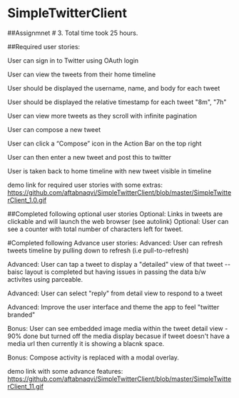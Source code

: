 # SimpleTwitterClient

##Assignmnet # 3. 
Total time took 25 hours.

##Required user stories:

User can sign in to Twitter using OAuth login

User can view the tweets from their home timeline

User should be displayed the username, name, and body for each tweet

User should be displayed the relative timestamp for each tweet "8m", "7h"

User can view more tweets as they scroll with infinite pagination

User can compose a new tweet

User can click a “Compose” icon in the Action Bar on the top right

User can then enter a new tweet and post this to twitter

User is taken back to home timeline with new tweet visible in timeline

demo link for required user stories with some extras: https://github.com/aftabnaqvi/SimpleTwitterClient/blob/master/SimpleTwitterClient_1.0.gif

##Completed following optional user stories
Optional: Links in tweets are clickable and will launch the web browser (see autolink)
Optional: User can see a counter with total number of characters left for tweet.

#Completed following Advance user stories:
Advanced: User can refresh tweets timeline by pulling down to refresh (i.e pull-to-refresh)

Advanced: User can tap a tweet to display a "detailed" view of that tweet -- baisc layout is completed but having issues in passing the data b/w activites using parceable.

Advanced: User can select "reply" from detail view to respond to a tweet

Advanced: Improve the user interface and theme the app to feel "twitter branded"

Bonus: User can see embedded image media within the tweet detail view - 90% done but turned off the media display becasue if tweet doesn't have a media url then currently it is showing a blacnk space.

Bonus: Compose activity is replaced with a modal overlay.

demo link with some advance features:
https://github.com/aftabnaqvi/SimpleTwitterClient/blob/master/SimpleTwitterClient_11.gif
